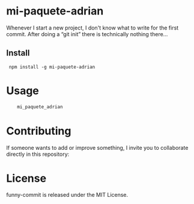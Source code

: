 # mi-paquete-adrian

Whenever I start a new project, I don't know what to write for the first commit. After doing a “git init” there is technically nothing there...

## Install

```npm
 npm install -g mi-paquete-adrian
```

# Usage

```bash
    mi_paquete_adrian
```
 
# Contributing

If someone wants to add or improve something, I invite you to collaborate directly in this repository: 

# License

funny-commit is released under the MIT License.
